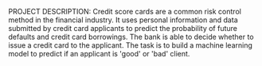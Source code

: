 
PROJECT DESCRIPTION:
               Credit score cards are a common risk control method in the financial industry. It uses personal information and data submitted by credit card applicants to predict the probability of future defaults and credit card borrowings. The bank is able to decide whether to issue a credit card to the applicant.
		The task is to build a machine learning model to predict if an applicant is 'good' or 'bad' client. 

